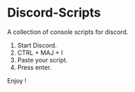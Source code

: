 # Discord-Scripts

A collection of console scripts for discord.

1. Start Discord.
2. CTRL + MAJ + I
3. Paste your script.
4. Press enter.

Enjoy !
